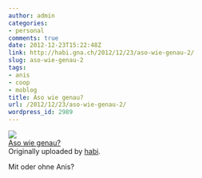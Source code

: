 ```yaml
---
author: admin
categories:
- personal
comments: true
date: 2012-12-23T15:22:48Z
link: http://habi.gna.ch/2012/12/23/aso-wie-genau-2/
slug: aso-wie-genau-2
tags:
- anis
- coop
- moblog
title: Aso wie genau?
url: /2012/12/23/aso-wie-genau-2/
wordpress_id: 2989
---
```


[![](http://farm9.staticflickr.com/8212/8299685253_267218e58c_m.jpg)](http://www.flickr.com/photos/habi/8299685253/)   
[Aso wie genau?](http://www.flickr.com/photos/habi/8299685253/)   
Originally uploaded by [habi](http://www.flickr.com/photos/habi/). 




Mit oder ohne Anis? 
